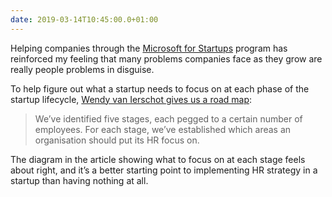 ```yaml
---
date: 2019-03-14T10:45:00.0+01:00
---
```


Helping companies through the [Microsoft for Startups](https://startups.microsoft.com/en-us/?WT.mc_id=personal-blog-duncand) program has reinforced my feeling that many problems companies face as they grow are really people problems in disguise.

To help figure out what a startup needs to focus on at each phase of the startup lifecycle, [Wendy van Ierschot gives us a road map](https://medium.com/viepeople/hr-road-to-scale-up-3b9981427d5b):

> We’ve identified five stages, each pegged to a certain number of employees. For each stage, we’ve established which areas an organisation should put its HR focus on.

The diagram in the article showing what to focus on at each stage feels about right, and it’s a better starting point to implementing HR strategy in a startup than having nothing at all.
